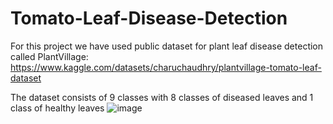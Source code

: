 # Tomato-Leaf-Disease-Detection
For this project we have used public dataset for plant leaf disease detection called PlantVillage:
https://www.kaggle.com/datasets/charuchaudhry/plantvillage-tomato-leaf-dataset

The dataset consists of 9 classes with 8 classes of diseased leaves and 1 class of healthy leaves
![image](https://user-images.githubusercontent.com/73521592/183948237-a2af7a24-ec04-4e79-8002-8828c925a7d4.png)
